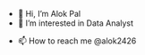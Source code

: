 - 👋 Hi, I’m Alok Pal
- 👀 I’m interested in Data Analyst
<!---- 🌱 I’m currently learning 
- 💞️ I’m looking to collaborate on ... --->
- 📫 How to reach me @alok2426

<!---
alok2426/alok2426 is a ✨ special ✨ repository because its `README.md` (this file) appears on your GitHub profile.
You can click the Preview link to take a look at your changes.
--->
